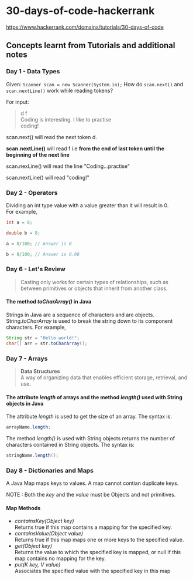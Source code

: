 # 30-days-of-code-hackerrank

<https://www.hackerrank.com/domains/tutorials/30-days-of-code>

## **Concepts learnt from Tutorials and additional notes**

### Day 1 - Data Types

Given:
`Scanner scan = new Scanner(System.in);`
How do `scan.next()` and `scan.nextLine()` work while reading tokens?

For input:

> d f \
> Coding is interesting. I like to practise  \
> coding!

scan.next() will read the next token d.

**scan.nextLine()** will read f i.e **from the end of last token until the beginning of the next line**

scan.nexLine() will read the line "Coding...practise"

scan.nextLine() will read "coding!"

### Day 2 - Operators

Dividing an int type value with a value greater than it will result in 0. \
For example,

```java
int a = 8;

double b = 8; 

a = 8/100; // Answer is 0 

b = 8/100; // Answer is 0.08
```

### Day 6 - Let's Review

> Casting only works for certain types of relationships, such as between primitives or objects that inherit from another class.

#### **The method _toCharArray()_ in Java**

Strings in Java are a sequence of characters and are objects.
String._toCharArray_  is used to break the string down to its component characters. For example,

```java
String str = "Hello world!";
char[] arr = str.toCharArray();
```

### Day 7 - Arrays

> **Data Structures** \
A way of organizing data that enables efficient storage, retrieval, and use.

#### **The attribute _length_ of arrays and the method _length()_ used with String objects in Java**

The attribute _length_ is used to get the size of an array. The syntax is:

```java
arrayName.length;
```

The method _length()_ is used with String objects returns the number of characters contained in String objects. The syntax is:

```java
stringName.length();
```

### Day 8 - Dictionaries and Maps

A Java Map maps keys to values. A map cannot contian duplicate keys.

NOTE : Both the _key_ and the _value_ must be Objects and not primitives.

#### **Map Methods**

- _containsKey(Object key)_ \
Returns true if this map contains a mapping for the specified key.
- _containsValue(Object value)_ \
Returns true if this map maps one or more keys to the specified value.
- _get(Object key)_ \
Returns the value to which the specified key is mapped, or null if this map contains no mapping for the key.
- _put(K key, V value)_ \
Associates the specified value with the specified key in this map
